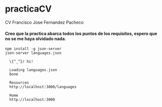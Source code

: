 # practicaCV
CV Francisco Jose Fernandez Pacheco

#### Creo que la practica abarca todos los puntos de los requisitos, espero que no se me haya olvidado nada.

~~~
npm install -g json-server
json-server languages.json

  \{^_^}/ hi!

  Loading languages.json
  Done

  Resources
  http://localhost:3000/languages

  Home
  http://localhost:3000
~~~
